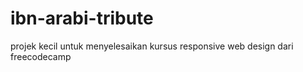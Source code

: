 # ibn-arabi-tribute
projek kecil untuk menyelesaikan kursus responsive web design dari freecodecamp

